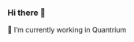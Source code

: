 ### Hi there 👋


🔭 I’m currently working in Quantrium 
<!--
- 🌱 I’m currently learning ...
- 👯 I’m looking to collaborate on ...
- 🤔 I’m looking for help with ...
- 💬 Ask me about ...
- 📫 How to reach me: ...
- 😄 Pronouns: ...
- ⚡ Fun fact: ...
-->

<!-- <h1 align="center">Languages and Tools 🛠️</h1> 
<p align="center"> 
<img src="https://raw.githubusercontent.com/github/explore/80688e429a7d4ef2fca1e82350fe8e3517d3494d/topics/python/python.png" alt="Python" height="70" style="vertical-align:top; margin:4px">
 <img src="https://github.com/anmolbansal7/anmolbansal7/blob/main/assets/C++.png" alt="C++" height="70" style="vertical-align:top; margin:4px">
<img src="https://github.com/anmolbansal7/anmolbansal7/blob/main/assets/css.png" alt="CSS" height="70" style="vertical-align:top; margin:4px">
<img src="https://raw.githubusercontent.com/github/explore/80688e429a7d4ef2fca1e82350fe8e3517d3494d/topics/visual-studio-code/visual-studio-code.png" alt="VS Code" height="70" style="vertical-align:top; margin:4px">
 <img src="https://github.com/anmolbansal7/anmolbansal7/blob/main/assets/github.png" alt="Github" height="70" style="vertical-align:top; margin:4px">
</p> -->
<!--  <br>

<h2 align="center">My Github Stats</h2>
<div align="center">
 
![My Github Stats](https://github-readme-stats.vercel.app/api?username=FarshanaFathima&layout=compact&hide_border=true&show_icons=true&title_color=fca311&icon_color=38b6ff&text_color=ffffff&bg_color=000000&hide=[%22stars%22]&count_public=true)
</div>

<div align="center">
 
![Most Used Languages](https://github-readme-stats.vercel.app/api/top-langs/?username=FarshanaFathima&layout=compact&hide_border=true&show_icons=true&title_color=fca311&icon_color=38b6ff&text_color=ffffff&bg_color=000000&hide=[%22stars%22])

</div>
 -->

